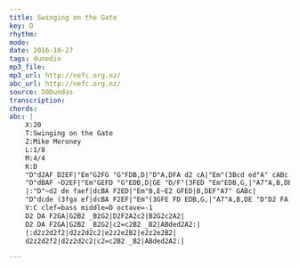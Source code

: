 ```yaml
---
title: Swinging on the Gate
key: D
rhythm: 
mode:
date: 2016-10-27
tags: dunedin
mp3_file:
mp3_url: http://nefc.org.nz/
abc_url: http://nefc.org.nz/
source: 50Dundas
transcription:
chords: 
abc: |
    X:20
    T:Swinging on the Gate
    Z:Mike Moroney
    L:1/8
    M:4/4
    K:D
    "D"d2AF D2EF|"Em"G2FG "G"FDB,D|"D"A,DFA d2 cA|"Em"(3Bcd ed"A" cABc|
    "D"dBAF ~D2EF|"Em"GEFD "G"EDB,D|GE "D/F"(3FED "Em"EDB,G,|"A7"A,B,DE "D"D2 FA:|
    |:"D"~d2 de faef|dcBA F2ED|"Em"B,E~E2 GFED|B,DEF"A7" GABc|
    "D"dcde (3fga ef|dcBA F2EF|"Em"(3GFE FD EDB,G,|"A7"A,B,DE "D"D2 FA:|
    V:C clef=bass middle=D octave=-1
    D2 DA F2GA|G2B2 _B2G2|D2F2A2c2|B2G2c2A2|
    D2 DA F2GA|G2B2 _B2G2|c2=c2B2 _B2|ABded2A2:|
    |:d2z2d2f2|d2z2d2c2|e2z2e2B2|e2z2e2B2|
    d2z2d2f2|d2z2d2c2|c2=c2B2 _B2|ABded2A2:|

---
```

